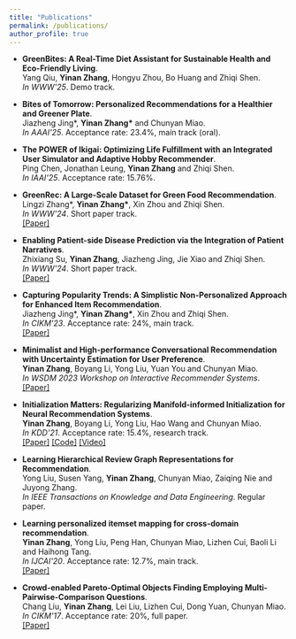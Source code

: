 ```yaml
---
title: "Publications"
permalink: /publications/
author_profile: true
---
```

* <b>GreenBites: A Real-Time Diet Assistant for Sustainable Health and Eco-Friendly Living</b>. <br>
Yang Qiu, <b>Yinan Zhang</b>, Hongyu Zhou, Bo Huang and Zhiqi Shen. <br>
<i>In WWW'25</i>. Demo track.<br>

* <b>Bites of Tomorrow: Personalized Recommendations for a Healthier and Greener Plate</b>. <br>
Jiazheng Jing*, <b>Yinan Zhang*</b> and Chunyan Miao. <br>
<i>In AAAI'25</i>. Acceptance rate: 23.4%, main track (oral).<br>
* <b>The POWER of Ikigai: Optimizing Life Fulfillment with an Integrated User Simulator and Adaptive Hobby Recommender</b>. <br>
Ping Chen, Jonathan Leung, <b>Yinan Zhang</b> and Zhiqi Shen. <br>
<i>In IAAI'25</i>.  Acceptance rate: 15.76%.<br>
* <b>GreenRec: A Large-Scale Dataset for Green Food Recommendation</b>. <br>
Lingzi Zhang*, <b>Yinan Zhang*</b>, Xin Zhou and Zhiqi Shen. <br>
<i>In WWW'24</i>. Short paper track.<br>
[[Paper]](https://dl.acm.org/doi/10.1145/3589335.3651516)
* <b>Enabling Patient-side Disease Prediction via the Integration of Patient Narratives</b>. <br>
Zhixiang Su, <b>Yinan Zhang</b>, Jiazheng Jing, Jie Xiao and Zhiqi Shen. <br>
<i>In WWW'24</i>. Short paper track.<br>
[[Paper]](https://dl.acm.org/doi/10.1145/3589335.3651498)
* <b>Capturing Popularity Trends: A Simplistic Non-Personalized Approach for Enhanced Item Recommendation</b>. <br>
Jiazheng Jing*, <b>Yinan Zhang*</b>, Xin Zhou and Zhiqi Shen. <br>
<i>In CIKM'23</i>. Acceptance rate: 24%, main track.<br>
[[Paper]](https://dl.acm.org/doi/10.1145/3447548.3467338)
* <b>Minimalist and High-performance Conversational Recommendation with Uncertainty Estimation for User Preference</b>. <br>
<b>Yinan Zhang</b>, Boyang Li, Yong Liu, Yuan You and Chunyan Miao. <br>
<i>In WSDM 2023 Workshop on Interactive Recommender Systems</i>.<br>
[[Paper]](https://dl.acm.org/doi/10.1145/3447548.3467338)
* <b>Initialization Matters: Regularizing Manifold-informed Initialization for Neural Recommendation Systems</b>. <br>
<b>Yinan Zhang</b>, Boyang Li, Yong Liu, Hao Wang and Chunyan Miao. <br>
<i>In KDD'21</i>. Acceptance rate: 15.4%, research track.<br>
[[Paper]](https://dl.acm.org/doi/10.1145/3447548.3467338)
[[Code]](https://github.com/zhangynnancy/Leporid_DLR2)
[[Video]](https://www.youtube.com/watch?v=lFCFhzZbZ9A)
* <b>Learning Hierarchical Review Graph Representations for Recommendation</b>. <br>
Yong Liu, Susen Yang, <b>Yinan Zhang</b>, Chunyan Miao, Zaiqing Nie and Juyong Zhang. <br>
<i>In IEEE Transactions on Knowledge and Data Engineering</i>. Regular paper.<br>
* <b> Learning personalized itemset mapping for cross-domain recommendation</b>. <br>
<b>Yinan Zhang</b>, Yong Liu, Peng Han, Chunyan Miao, Lizhen Cui, Baoli Li and Haihong Tang. <br>
<i>In IJCAI'20</i>. Acceptance rate: 12.7%, main track.<br>
[[Paper]](https://www.ijcai.org/proceedings/2020/355)
* <b>Crowd-enabled Pareto-Optimal Objects Finding Employing Multi-Pairwise-Comparison Questions</b>. <br>
Chang Liu, <b>Yinan Zhang</b>, Lei Liu, Lizhen Cui, Dong Yuan, Chunyan Miao. <br>
<i>In CIKM'17</i>. Acceptance rate: 20%, full paper.<br>
[[Paper]](https://dl.acm.org/doi/abs/10.1145/3132847.3132910)
